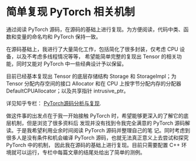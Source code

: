 # 简单复现 PyTorch 相关机制
通过阅读 PyTorch 源码，在源码的基础上进行复现。为方便阅读，代码中类、函数和变量的命名均和 PyTorch 保持一致。

在源码基础上，我进行了大量简化工作，包括简化了很多封装，仅考虑 CPU 设备，以及不考虑多线程情况等等，
希望能简单完整的复现出 Tensor 的相关功能，同时又能对 PyTorch 中一些经典设计予以保留。

目前已经基本复现出 Tensor 的底层存储结构 Storage 和 StorageImpl；为 Tensor 分配内存空间的接口 Allocator
和在 CPU 上按字节分配内存的分配器 DefaultCPUAllocator；以及共享指针 intrusive_ptr。

详见知乎专栏： [PyTorch源码分析与复现](https://www.zhihu.com/column/c_1669017654416502784).

做这件事的出发点在于我一开始接触 PyTorch 时，希望能够更深入的了解它的底层机制，但是浏览了很多资料后
发现并没有找到令我完全满意的 PyTorch 源码解读。于是我希望利用业余时间阅读 PyTorch 源码并整理自己的笔
记。同时考虑到很多人是没有条件和机会编译 PyTorch 源码，也就无法真正意义上去尝试和探究 PyTorch 中的机制，
因此我在源码的基础上进行复现。目前只需要配置 C++ 环境就可以运行，专栏中每篇文章的结尾处给出了简单的测例。
